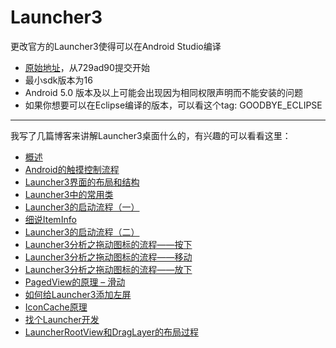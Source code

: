 Launcher3
=========

更改官方的Launcher3使得可以在Android Studio编译

* [原始地址](https://android.googlesource.com/platform/packages/apps/Launcher3/)，从729ad90提交开始
* 最小sdk版本为16
* Android 5.0 版本及以上可能会出现因为相同权限声明而不能安装的问题
* 如果你想要可以在Eclipse编译的版本，可以看这个tag: GOODBYE_ECLIPSE


---
我写了几篇博客来讲解Launcher3桌面什么的，有兴趣的可以看看这里：

* [概述](http://www.fookwood.com/archives/788)
* [Android的触摸控制流程](http://www.fookwood.com/archives/806)
* [Launcher3界面的布局和结构](http://www.fookwood.com/archives/846)
* [Launcher3中的常用类](http://www.fookwood.com/archives/854)
* [Launcher3的启动流程（一）](http://www.fookwood.com/archives/863)
* [细说ItemInfo](http://www.fookwood.com/archives/875)
* [Launcher3的启动流程（二）](http://www.fookwood.com/archives/894)
* [Launcher3分析之拖动图标的流程——按下](http://www.fookwood.com/archives/925)
* [Launcher3分析之拖动图标的流程——移动](http://www.fookwood.com/archives/940)
* [Launcher3分析之拖动图标的流程——放下](http://www.fookwood.com/archives/946)
* [PagedView的原理 – 滑动](http://www.fookwood.com/archives/955)
* [如何给Launcher3添加左屏](http://www.fookwood.com/archives/1048)
* [IconCache原理](http://www.fookwood.com/archives/1072)
* [找个Launcher开发](http://www.fookwood.com/archives/1066)
* [LauncherRootView和DragLayer的布局过程](http://www.fookwood.com/archives/1085)


